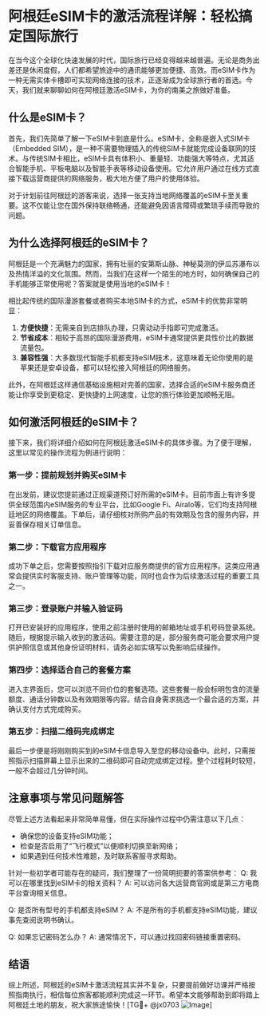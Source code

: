# 阿根廷eSIM卡的激活流程详解：轻松搞定国际旅行

在当今这个全球化快速发展的时代，国际旅行已经变得越来越普遍。无论是商务出差还是休闲度假，人们都希望旅途中的通讯能够更加便捷、高效。而eSIM卡作为一种无需实体卡槽即可实现网络连接的技术，正逐渐成为全球旅行者的首选。今天，我们就来聊聊如何在阿根廷激活eSIM卡，为你的南美之旅做好准备。

## 什么是eSIM卡？

首先，我们先简单了解一下eSIM卡到底是什么。eSIM卡，全称是嵌入式SIM卡（Embedded SIM），是一种不需要物理插入的传统SIM卡就能完成设备联网的技术。与传统SIM卡相比，eSIM卡具有体积小、重量轻、功能强大等特点，尤其适合智能手机、平板电脑以及智能手表等移动设备使用。它允许用户通过在线方式直接下载运营商提供的网络服务，极大地方便了用户的使用体验。

对于计划前往阿根廷的游客来说，选择一张支持当地网络覆盖的eSIM卡至关重要。这不仅能让您在国外保持联络畅通，还能避免因语言障碍或繁琐手续而导致的问题。

## 为什么选择阿根廷的eSIM卡？

阿根廷是一个充满魅力的国家，拥有壮丽的安第斯山脉、神秘莫测的伊瓜苏瀑布以及热情洋溢的文化氛围。然而，当我们在这样一个陌生的地方时，如何确保自己的手机能够正常使用呢？答案就是使用当地的eSIM卡！

相比起传统的国际漫游套餐或者购买本地SIM卡的方式，eSIM卡的优势非常明显：

1. **方便快捷**：无需亲自到店排队办理，只需动动手指即可完成激活。
2. **节省成本**：相较于高昂的国际漫游费用，eSIM卡通常提供更具性价比的数据流量包。
3. **兼容性强**：大多数现代智能手机都支持eSIM技术，这意味着无论你使用的是苹果还是安卓设备，都可以轻松接入阿根廷的网络服务。

此外，在阿根廷这样通信基础设施相对完善的国家，选择合适的eSIM卡服务商还能让你享受到更稳定、更快捷的上网速度，让您的旅行体验更加顺畅无阻。

## 如何激活阿根廷的eSIM卡？

接下来，我们将详细介绍如何在阿根廷激活eSIM卡的具体步骤。为了便于理解，这里以常见的操作流程为例进行说明：

### 第一步：提前规划并购买eSIM卡

在出发前，建议您提前通过正规渠道预订好所需的eSIM卡。目前市面上有许多提供全球范围内eSIM服务的专业平台，比如Google Fi、Airalo等，它们均支持阿根廷地区的网络覆盖。下单后，请仔细核对所购产品的有效期及包含的服务内容，并妥善保存相关订单信息。

### 第二步：下载官方应用程序

成功下单之后，您需要按照指引下载对应服务商提供的官方应用程序。这类应用通常会提供实时客服支持、账户管理等功能，同时也会作为后续激活过程的重要工具之一。

### 第三步：登录账户并输入验证码

打开已安装好的应用程序，使用之前注册时使用的邮箱地址或手机号码登录系统。随后，根据提示输入收到的激活码。需要注意的是，部分服务商可能会要求用户提供护照信息或其他身份证明材料，请务必如实填写以免影响后续操作。

### 第四步：选择适合自己的套餐方案

进入主界面后，您可以浏览不同价位的套餐选项。这些套餐一般会标明包含的流量额度、通话分钟数以及有效期限等内容。结合自身需求挑选一个最合适的方案，并确认支付方式完成购买。

### 第五步：扫描二维码完成绑定

最后一步便是将刚刚购买到的eSIM卡信息导入至您的移动设备中。此时，只需按照指示扫描屏幕上显示出来的二维码即可自动完成绑定过程。整个过程耗时较短，一般不会超过几分钟时间。

## 注意事项与常见问题解答

尽管上述方法看起来非常简单易懂，但在实际操作过程中仍需注意以下几点：

- 确保您的设备支持eSIM功能；
- 检查是否启用了“飞行模式”以便顺利切换至新网络；
- 如果遇到任何技术性难题，及时联系客服寻求帮助。

针对一些初学者可能存在的疑问，我们整理了一份简明扼要的答案供参考：
Q: 我可以在哪里找到eSIM卡的相关资料？
A: 可以访问各大运营商官网或是第三方电商平台查询相关信息。

Q: 是否所有型号的手机都支持eSIM？
A: 不是所有的手机都支持eSIM功能，建议事先查阅说明书确认。

Q: 如果忘记密码怎么办？
A: 通常情况下，可以通过找回密码链接重置密码。

## 结语

综上所述，阿根廷的eSIM卡激活流程其实并不复杂，只要提前做好功课并严格按照指南执行，相信每位旅客都能顺利完成这一环节。希望本文能够帮助到即将踏上阿根廷土地的朋友，祝大家旅途愉快！[TG💪+ @jx0703 ![Image](https://github.com/user-attachments/assets/dbca1d08-cadb-493c-b0ec-ad6f7a83f270)]